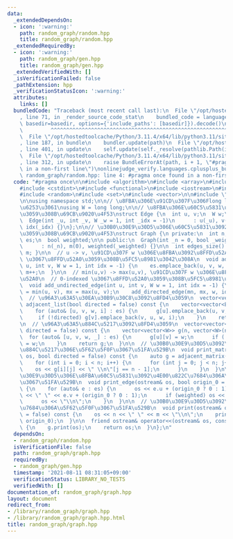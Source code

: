 ```yaml
---
data:
  _extendedDependsOn:
  - icon: ':warning:'
    path: random_graph/random.hpp
    title: random_graph/random.hpp
  _extendedRequiredBy:
  - icon: ':warning:'
    path: random_graph/gen.hpp
    title: random_graph/gen.hpp
  _extendedVerifiedWith: []
  _isVerificationFailed: false
  _pathExtension: hpp
  _verificationStatusIcon: ':warning:'
  attributes:
    links: []
  bundledCode: "Traceback (most recent call last):\n  File \"/opt/hostedtoolcache/Python/3.11.4/x64/lib/python3.11/site-packages/onlinejudge_verify/documentation/build.py\"\
    , line 71, in _render_source_code_stat\n    bundled_code = language.bundle(stat.path,\
    \ basedir=basedir, options={'include_paths': [basedir]}).decode()\n          \
    \         ^^^^^^^^^^^^^^^^^^^^^^^^^^^^^^^^^^^^^^^^^^^^^^^^^^^^^^^^^^^^^^^^^^^^^^^^^^^^^^^^^\n\
    \  File \"/opt/hostedtoolcache/Python/3.11.4/x64/lib/python3.11/site-packages/onlinejudge_verify/languages/cplusplus.py\"\
    , line 187, in bundle\n    bundler.update(path)\n  File \"/opt/hostedtoolcache/Python/3.11.4/x64/lib/python3.11/site-packages/onlinejudge_verify/languages/cplusplus_bundle.py\"\
    , line 401, in update\n    self.update(self._resolve(pathlib.Path(included), included_from=path))\n\
    \  File \"/opt/hostedtoolcache/Python/3.11.4/x64/lib/python3.11/site-packages/onlinejudge_verify/languages/cplusplus_bundle.py\"\
    , line 312, in update\n    raise BundleErrorAt(path, i + 1, \"#pragma once found\
    \ in a non-first line\")\nonlinejudge_verify.languages.cplusplus_bundle.BundleErrorAt:\
    \ random_graph/random.hpp: line 4: #pragma once found in a non-first line\n"
  code: "#pragma once\n\n#include <algorithm>\n#include <array>\n#include <cassert>\n\
    #include <cstdint>\n#include <functional>\n#include <iostream>\n#include <numeric>\n\
    #include <random>\n#include <set>\n#include <vector>\n\n#include \"random.hpp\"\
    \n\nusing namespace std;\n\n// \u8FBA\u306E\u91CD\u307F\u306Flong long\u6C7A\u3081\
    \u6253\u3061\nusing W = long long;\n\n// \u8FBA\u306E\u60C5\u5831\u3092\u683C\u7D0D\
    \u3059\u308B\u69CB\u9020\u4F53\nstruct Edge {\n  int u, v;\n  W w;\n  int idx;\n\
    \  Edge(int _u, int _v, W _w = 1, int _idx = -1)\n      : u(_u), v(_v), w(_w),\
    \ idx(_idx) {}\n};\n\n// \u30B0\u30E9\u30D5\u306E\u60C5\u5831\u3092\u683C\u7D0D\
    \u3059\u308B\u69CB\u9020\u4F53\nstruct Graph {\n private:\n  int n, m;\n  vector<Edge>\
    \ es;\n  bool weighted;\n\n public:\n  Graph(int _n = 0, bool _weighted = false)\n\
    \      : n(_n), m(0), weighted(_weighted) {}\n\n  int edges_size() const { return\
    \ m; }\n\n  // u -> v, \u91CD\u307F w \u306E\u8FBA\u3092\u8FFD\u52A0\n  // 0-indexed\
    \ \u3067\u8FFD\u52A0\u3059\u308B\u5FC5\u8981\u3042\u308A\n  void add_directed_edge(int\
    \ u, int v, W w = 1, int idx = -1) {\n    es.emplace_back(u, v, w, idx);\n   \
    \ m++;\n  }\n\n  // min(u,v) -> max(u,v), \u91CD\u307F w \u306E\u8FBA\u3092\u8FFD\
    \u52A0\n  // 0-indexed \u3067\u8FFD\u52A0\u3059\u308B\u5FC5\u8981\u3042\u308A\n\
    \  void add_undirected_edge(int u, int v, W w = 1, int idx = -1) {\n    int mn\
    \ = min(u, v), mx = max(u, v);\n    add_directed_edge(mn, mx, w, idx);\n  }\n\n\
    \  // \u96A3\u63A5\u30EA\u30B9\u30C8\u3092\u8FD4\u3059\n  vector<vector<Edge>>\
    \ adjacent_list(bool directed = false) const {\n    vector<vector<Edge>> g(n);\n\
    \    for (auto& [u, v, w, i] : es) {\n      g[u].emplace_back(u, v, w, i);\n \
    \     if (!directed) g[v].emplace_back(v, u, w, i);\n    }\n    return g;\n  }\n\
    \n  // \u96A3\u63A5\u884C\u5217\u3092\u8FD4\u3059\n  vector<vector<W>> adjacent_matrix(bool\
    \ directed = false) const {\n    vector<vector<W>> g(n, vector<W>(n, 0));\n  \
    \  for (auto& [u, v, w, _] : es) {\n      g[u][v] = w;\n      if (!directed) g[v][u]\
    \ = w;\n    }\n    return g;\n  }\n\n  // \u30B0\u30E9\u30D5\u3092\u96A3\u63A5\
    \u884C\u5217\u306E\u5F62\u5F0F\u3067\u51FA\u529B\n  void print_matrix(ostream&\
    \ os, bool directed = false) const {\n    auto g = adjacent_matrix(directed);\n\
    \    for (int i = 0; i < n; i++) {\n      for (int j = 0; j < n; j++) {\n    \
    \    os << g[i][j] << \" \\n\"[j == n - 1];\n      }\n    }\n  }\n\n  // \u30B0\
    \u30E9\u30D5\u306E\u8FBA\u60C5\u5831\u3092\u4E00\u822C\u7684\u306A\u5F62\u5F0F\
    \u3067\u51FA\u529B\n  void print_edge(ostream& os, bool origin_0 = false) const\
    \ {\n    for (auto& e : es) {\n      os << e.u + (origin_0 ? 0 : 1);\n      os\
    \ << \" \" << e.v + (origin_0 ? 0 : 1);\n      if (weighted) os << \" \" << e.w;\n\
    \      os << \"\\n\";\n    }\n  }\n\n  // \u30B0\u30E9\u30D5\u3092\u4E00\u822C\
    \u7684\u306A\u5F62\u5F0F\u3067\u51FA\u529B\n  void print(ostream& os, bool origin_0\
    \ = false) const {\n    os << n << \" \" << m << \"\\n\";\n    print_edge(os,\
    \ origin_0);\n  }\n\n  friend ostream& operator<<(ostream& os, const Graph& g)\
    \ {\n    g.print(os);\n    return os;\n  }\n};\n"
  dependsOn:
  - random_graph/random.hpp
  isVerificationFile: false
  path: random_graph/graph.hpp
  requiredBy:
  - random_graph/gen.hpp
  timestamp: '2021-08-11 08:31:05+09:00'
  verificationStatus: LIBRARY_NO_TESTS
  verifiedWith: []
documentation_of: random_graph/graph.hpp
layout: document
redirect_from:
- /library/random_graph/graph.hpp
- /library/random_graph/graph.hpp.html
title: random_graph/graph.hpp
---
```

